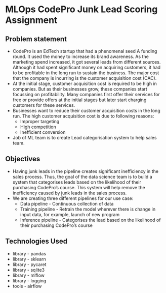 # MLOps CodePro Junk Lead Scoring Assignment

## Problem statement
- CodePro is an EdTech startup that had a phenomenal seed A funding round. It used the money to increase its brand awareness. As the marketing spend increased, it got several leads from different sources. Although it had spent significant money on acquiring customers, it had to be profitable in the long run to sustain the business. The major cost that the company is incurring is the customer acquisition cost (CAC).
- At the initial stage, customer acquisition cost is required to be high in companies. But as their businesses grow, these companies start focussing on profitability. Many companies first offer their services for free or provide offers at the initial stages but later start charging customers for these services.
- Businesses want to reduce their customer acquisition costs in the long run. The high customer acquisition cost is due to following reasons:
    * Improper targeting
    * High competition
    * Inefficient conversion
- Job of ML team is to create Lead categorisation system to help sales team.


## Objectives
- Having junk leads in the pipeline creates significant inefficiency in the sales process. Thus, the goal of the data science team is to build a system that categorises leads based on the likelihood of their purchasing CodePro’s course. This system will help remove the inefficiency caused by junk leads in the sales process.
- We are creating three different pipelines for our use case:
   * Data pipeline - Continuous collection of data
   * Training pipeline - Retrain the model wherever there is change in input data, for example, launch of new program
   * Inference pipeline - Categorises the lead based on the likelihood of their purchasing CodePro’s course


## Technologies Used
- library - pandas
- library - sklearn
- library - pycaret
- library - sqlite3
- library - mlflow
- library - logging
- tools - airflow
